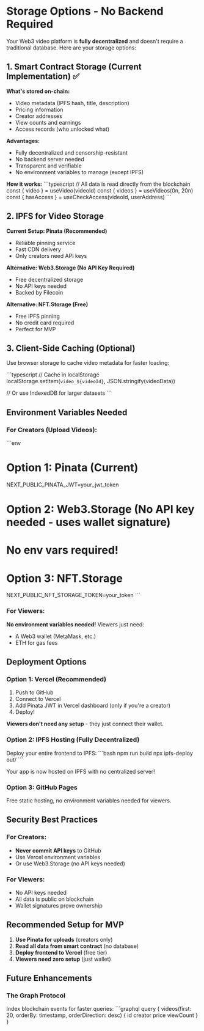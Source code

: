# Storage Options - No Backend Required

Your Web3 video platform is **fully decentralized** and doesn't require a traditional database. Here are your storage options:

## 1. Smart Contract Storage (Current Implementation) ✅

**What's stored on-chain:**
- Video metadata (IPFS hash, title, description)
- Pricing information
- Creator addresses
- View counts and earnings
- Access records (who unlocked what)

**Advantages:**
- Fully decentralized and censorship-resistant
- No backend server needed
- Transparent and verifiable
- No environment variables to manage (except IPFS)

**How it works:**
\`\`\`typescript
// All data is read directly from the blockchain
const { video } = useVideo(videoId)
const { videos } = useVideos(0n, 20n)
const { hasAccess } = useCheckAccess(videoId, userAddress)
\`\`\`

## 2. IPFS for Video Storage

**Current Setup: Pinata (Recommended)**
- Reliable pinning service
- Fast CDN delivery
- Only creators need API keys

**Alternative: Web3.Storage (No API Key Required)**
- Free decentralized storage
- No API keys needed
- Backed by Filecoin

**Alternative: NFT.Storage (Free)**
- Free IPFS pinning
- No credit card required
- Perfect for MVP

## 3. Client-Side Caching (Optional)

Use browser storage to cache video metadata for faster loading:

\`\`\`typescript
// Cache in localStorage
localStorage.setItem(`video_${videoId}`, JSON.stringify(videoData))

// Or use IndexedDB for larger datasets
\`\`\`

## Environment Variables Needed

### For Creators (Upload Videos):
\`\`\`env
# Option 1: Pinata (Current)
NEXT_PUBLIC_PINATA_JWT=your_jwt_token

# Option 2: Web3.Storage (No API key needed - uses wallet signature)
# No env vars required!

# Option 3: NFT.Storage
NEXT_PUBLIC_NFT_STORAGE_TOKEN=your_token
\`\`\`

### For Viewers:
**No environment variables needed!** Viewers just need:
- A Web3 wallet (MetaMask, etc.)
- ETH for gas fees

## Deployment Options

### Option 1: Vercel (Recommended)
1. Push to GitHub
2. Connect to Vercel
3. Add Pinata JWT in Vercel dashboard (only if you're a creator)
4. Deploy!

**Viewers don't need any setup** - they just connect their wallet.

### Option 2: IPFS Hosting (Fully Decentralized)
Deploy your entire frontend to IPFS:
\`\`\`bash
npm run build
npx ipfs-deploy out/
\`\`\`

Your app is now hosted on IPFS with no centralized server!

### Option 3: GitHub Pages
Free static hosting, no environment variables needed for viewers.

## Security Best Practices

### For Creators:
- **Never commit API keys** to GitHub
- Use Vercel environment variables
- Or use Web3.Storage (no API keys needed)

### For Viewers:
- No API keys needed
- All data is public on blockchain
- Wallet signatures prove ownership

## Recommended Setup for MVP

1. **Use Pinata for uploads** (creators only)
2. **Read all data from smart contract** (no database)
3. **Deploy frontend to Vercel** (free tier)
4. **Viewers need zero setup** (just wallet)

## Future Enhancements

### The Graph Protocol
Index blockchain events for faster queries:
\`\`\`graphql
query {
  videos(first: 20, orderBy: timestamp, orderDirection: desc) {
    id
    creator
    price
    viewCount
  }
}
